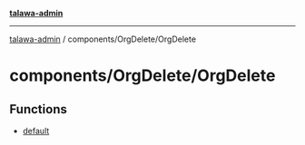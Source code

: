 [**talawa-admin**](../../../README.md)

***

[talawa-admin](../../../modules.md) / components/OrgDelete/OrgDelete

# components/OrgDelete/OrgDelete

## Functions

- [default](functions/default.md)
